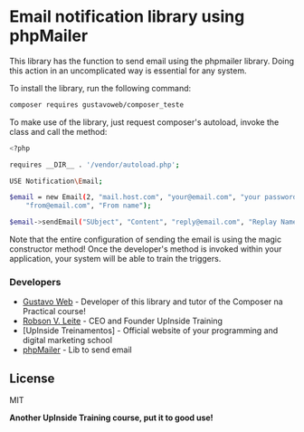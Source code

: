 # Email notification library using phpMailer

This library has the function to send email using the phpmailer library. Doing this action in an uncomplicated way is essential for any system.

To install the library, run the following command:

```sh
composer requires gustavoweb/composer_teste
```

To make use of the library, just request composer's autoload, invoke the class and call the method:

```sh
<?php

requires __DIR__ . '/vendor/autoload.php';

USE Notification\Email;

$email = new Email(2, "mail.host.com", "your@email.com", "your password", "secure smtp (tls/ssl)", "port (587)",
    "from@email.com", "From name");

$email->sendEmail("SUbject", "Content", "reply@email.com", "Replay Name", "address@email.com", "Address Name");
```

Note that the entire configuration of sending the email is using the magic constructor method! Once the developer's method is invoked within your application, your system will be able to train the triggers.

### Developers
* [Gustavo Web] - Developer of this library and tutor of the Composer na Practical course!
* [Robson V. Leite] - CEO and Founder UpInside Training
* [UpInside Treinamentos] - Official website of your programming and digital marketing school
* [phpMailer] - Lib to send email

License
----

MIT

**Another UpInside Training course, put it to good use!**

[//]:#
[Gustavo Web]: <mailto:gustavo@upinside.com.br>
[Robson V. Leite]: <mailto:robson@upinside.com.br>
[UpInside Training]: <https://www.upinside.com.br>
[phpMailer]: <https://github.com/PHPMailer/PHPMailer>